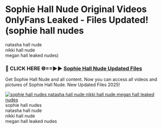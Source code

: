 # Sophie Hall Nude Original Videos 0nlyFans Leaked - Files Updated! (sophie hall nudes<br>
natasha hall nude<br>
nikki hall nude<br>
megan hall leaked nudes)

<h3>🔴 CLICK HERE 🌐==►► <a href="https://tinyurl.com/2p9ay9w9" rel="nofollow">Sophie Hall Nude Updated Files</a></h3>

Get Sophie Hall Nude and all content. Now you can access all videos and pictures of Sophie Hall Nude. New Updated Files 2025!

[![sophie hall nudes<br>
natasha hall nude<br>
nikki hall nude<br>
megan hall leaked nudes](https://i.imgur.com/KQgVmj3.gif)](https://tinyurl.com/2p9ay9w9)
sophie hall nudes<br>
natasha hall nude<br>
nikki hall nude<br>
megan hall leaked nudes